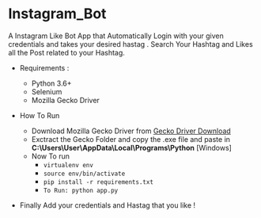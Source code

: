 # Instagram_Bot
A Instagram Like Bot App that Automatically Login with your given credentials and takes your desired hastag . Search Your Hashtag and Likes all the Post related to your Hashtag. 

* Requirements :
  * Python 3.6+
  * Selenium
  * Mozilla Gecko Driver

* How To Run
  * Download Mozilla Gecko Driver from [Gecko Driver Download](https://github.com/mozilla/geckodriver/releases)
  * Exctract the Gecko Folder and copy  the .exe file and paste in **C:\Users\User\AppData\Local\Programs\Python** [Windows]
  * Now To run  
    * `virtualenv env`
    * `source env/bin/activate`
    * `pip install -r requirements.txt`
    * `To Run: python app.py`
    
* Finally Add your credentials and Hastag that you like !
